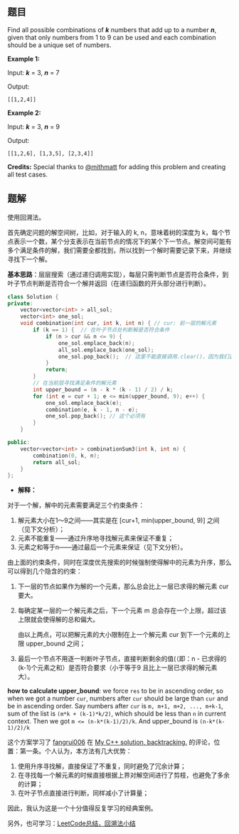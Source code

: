 ## 题目

Find all possible combinations of ***k*** numbers that add up to a number ***n***, given that only numbers from 1 to 9 can be used and each combination should be a unique set of numbers.

**Example 1:**

Input: ***k*** = 3, ***n*** = 7

Output:

```
[[1,2,4]]
```

**Example 2:**

Input: ***k*** = 3, ***n*** = 9

Output:

```
[[1,2,6], [1,3,5], [2,3,4]]
```

**Credits:**
Special thanks to [@mithmatt](https://leetcode.com/discuss/user/mithmatt) for adding this problem and creating all test cases.



## 题解

使用回溯法。

首先确定问题的解空间树，比如，对于输入的 k, n，意味着树的深度为 k，每个节点表示一个数，某个分支表示在当前节点的情况下的某个下一节点。解空间可能有多个满足条件的解，我们需要全都找到，所以找到一个解时需要记录下来，并继续寻找下一个解。

**基本思路**：层层搜索（通过递归调用实现），每层只需判断节点是否符合条件，到叶子节点判断是否符合一个解并返回（在递归函数的开头部分进行判断）。

```cpp
class Solution {
private:
    vector<vector<int> > all_sol;
    vector<int> one_sol;
    void combination(int cur, int k, int n) { // cur: 前一层的解元素
        if (k == 1) {  // 在叶子节点处判断解是否符合条件
            if (n > cur && n <= 9) {
                one_sol.emplace_back(n);
                all_sol.emplace_back(one_sol);
                one_sol.pop_back();  // 这里不能直接调用.clear()，因为我们这里找到一个解之后是要回溯，而不是重新从1开始寻找解
            }
            return;
        }
        // 在当前层寻找满足条件的解元素
        int upper_bound = (n - k * (k - 1) / 2) / k;
        for (int e = cur + 1; e <= min(upper_bound, 9); e++) {
            one_sol.emplace_back(e);
            combination(e, k - 1, n - e);
            one_sol.pop_back(); // 这个必须有
        }
    }

public:
    vector<vector<int> > combinationSum3(int k, int n) {
        combination(0, k, n);
        return all_sol;
    }
};
```

- **解释：**

对于一个解，解中的元素需要满足三个约束条件：

1. 解元素大小在1～9之间——其实是在 [cur+1, min(upper_bound, 9)] 之间（见下文分析）；
2. 元素不能重复——通过升序地寻找解元素来保证不重复；
3. 元素之和等于n——通过最后一个元素来保证（见下文分析）。

由上面的约束条件，同时在深度优先搜索的时候强制使得解中的元素为升序，那么可以得到几个隐含的约束：

1. 下一层的节点如果作为解的一个元素，那么总会比上一层已求得的解元素 cur 要大。

2. 每确定某一层的一个解元素之后，下一个元素 m 总会存在一个上限，超过该上限就会使得解的总和偏大。

   由以上两点，可以把解元素的大小限制在上一个解元素 cur 到下一个元素的上限 upper_bound 之间；

3. 最后一个节点不用逐一判断叶子节点，直接判断剩余的值(（即：n - 已求得的(k-1)个元素之和）是否符合要求（小于等于9 且比上一层已求得的解元素大）。

**how to calculate upper_bound**: we force `res` to be in ascending order, so when we got a number `cur`, numbers after `cur` should be large than `cur` and be in ascending order. Say numbers after `cur` is `m, m+1, m+2, ..., m+k-1`, sum of the list is `(m*k + (k-1)*k/2)`, which should be less than `n` in current context. Then we got `m <= (n-k*(k-1)/2)/k`. And upper_bound is `(n-k*(k-1)/2)/k`

这个方案学习了 [fangrui006](https://leetcode.com/fangrui006) 在 [My C++ solution, backtracking.](https://leetcode.com/problems/combination-sum-iii/discuss/60621/My-C++-solution-backtracking.) 的评论，位置：第一条。个人认为，本方法有几大优势：

1. 使用升序寻找解，直接保证了不重复，同时避免了冗余计算；
2. 在寻找每一个解元素的时候直接根据上界对解空间进行了剪枝，也避免了多余的计算；
3. 在叶子节点直接进行判断，同样减小了计算量；

因此，我认为这是一个十分值得反复学习的经典案例。



另外，也可学习：[LeetCode总结，回溯法小结](https://blog.csdn.net/ebowtang/article/details/51570317) 

